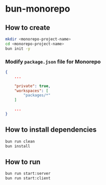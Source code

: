 # bun-monorepo

## How to create <monorepo-project-name>

```bash
mkdir <monorepo-project-name>
cd <monorepo-project-name>
bun init -y
```

### Modify `package.json` file for Monorepo

```json
{
    ...

    "private": true,
    "workspaces": [
        "packages/*"
    ]

    ...
}
```

## How to install dependencies

```bash
bun run clean
bun install
```

## How to run 

```bash
bun run start:server
bun run start:client
```
